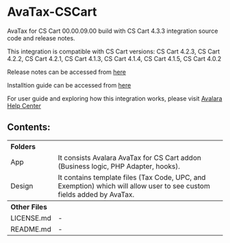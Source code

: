# AvaTax-CSCart
AvaTax for CS Cart 00.00.09.00 build with CS Cart 4.3.3 integration source code and release notes.

This integration is compatible with CS Cart versions:
CS Cart 4.2.3, CS Cart 4.2.2, CS Cart 4.2.1, CS Cart 4.1.3, CS Cart 4.1.4, CS Cart 4.1.5, CS Cart 4.0.2

Release notes can be accessed from <a href="http://help.avalara.com/?cid=Intg-CS-RG-1" target = "_blank">here </a>

Installtion guide can be accessed from <a href="http://help.avalara.com/?cid=Intg-8" target = "_blank">here </a>

For user guide and exploring how this integration works, please visit <a href="http://help.avalara.com/?cid=Intg-CS-1" target = "_blank"> Avalara Help Center </a>


Contents:
----------
 
<table>
<th colspan="2" align=left>Folders</th>
<tr><td>App</td><td>It consists Avalara AvaTax for CS Cart addon (Business logic, PHP Adapter, hooks).</td></tr>
<tr><td>Design</td><td>It contains template files (Tax Code, UPC, and Exemption) which will allow user to see custom fields added by AvaTax.</td></tr>
<th colspan="2" align=left>Other Files</th>
<tr><td>LICENSE.md</td><td>-</td></tr>
<tr><td>README.md</td><td>-</td></tr>
